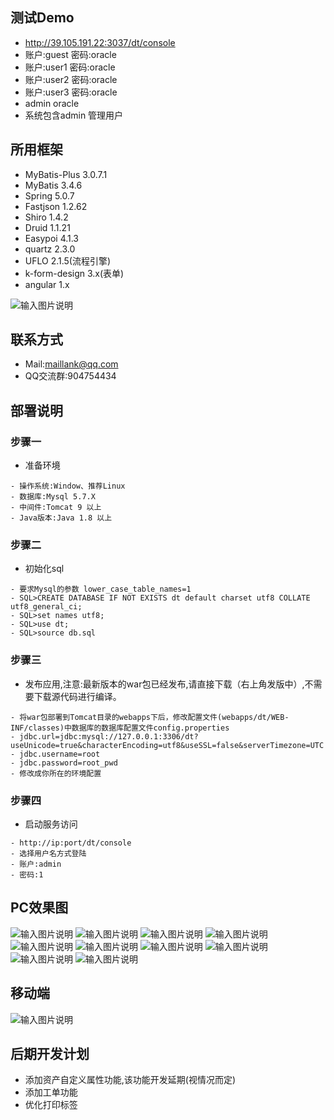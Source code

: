 
## 测试Demo
- http://39.105.191.22:3037/dt/console
- 账户:guest 密码:oracle
- 账户:user1 密码:oracle
- 账户:user2 密码:oracle
- 账户:user3 密码:oracle
- admin oracle
- 系统包含admin 管理用户

## 所用框架
- MyBatis-Plus 3.0.7.1
- MyBatis 3.4.6
- Spring 5.0.7
- Fastjson 1.2.62
- Shiro 1.4.2
- Druid 1.1.21
- Easypoi 4.1.3
- quartz 2.3.0
- UFLO 2.1.5(流程引擎)
- k-form-design 3.x(表单)
- angular 1.x

![输入图片说明](https://images.gitee.com/uploads/images/2020/0514/102643_b5bffd1f_448530.png "preview.png")

## 联系方式
- Mail:maillank@qq.com
- QQ交流群:904754434


## 部署说明
### 步骤一
- 准备环境
```
- 操作系统:Window、推荐Linux
- 数据库:Mysql 5.7.X
- 中间件:Tomcat 9 以上
- Java版本:Java 1.8 以上
```

### 步骤二
- 初始化sql
```
- 要求Mysql的参数 lower_case_table_names=1
- SQL>CREATE DATABASE IF NOT EXISTS dt default charset utf8 COLLATE utf8_general_ci;
- SQL>set names utf8;
- SQL>use dt;
- SQL>source db.sql
```

### 步骤三
- 发布应用,注意:最新版本的war包已经发布,请直接下载（右上角发版中）,不需要下载源代码进行编译。
```
- 将war包部署到Tomcat目录的webapps下后，修改配置文件(webapps/dt/WEB-INF/classes)中数据库的数据库配置文件config.properties
- jdbc.url=jdbc:mysql://127.0.0.1:3306/dt?useUnicode=true&characterEncoding=utf8&useSSL=false&serverTimezone=UTC
- jdbc.username=root
- jdbc.password=root_pwd
- 修改成你所在的环境配置
```

### 步骤四
- 启动服务访问
```
- http://ip:port/dt/console
- 选择用户名方式登陆
- 账户:admin 
- 密码:1
```

## PC效果图
![输入图片说明](https://images.gitee.com/uploads/images/2019/1112/130924_93070844_448530.jpeg "11.jpg")
![输入图片说明](https://images.gitee.com/uploads/images/2020/0506/130904_339165e8_448530.png "1.png")
![输入图片说明](https://images.gitee.com/uploads/images/2019/1112/124506_47c9ca08_448530.jpeg "2.jpg")
![输入图片说明](https://images.gitee.com/uploads/images/2019/1117/211517_8ba3a822_448530.jpeg "11.jpg")
![输入图片说明](https://images.gitee.com/uploads/images/2019/1121/222157_1ae13ef1_448530.jpeg "55.jpeg")
![输入图片说明](https://images.gitee.com/uploads/images/2019/1117/211528_0797dbbb_448530.jpeg "22.jpg")
![输入图片说明](https://images.gitee.com/uploads/images/2019/1117/211538_1e78d9a4_448530.jpeg "33.jpg")
![输入图片说明](https://images.gitee.com/uploads/images/2019/1112/124530_b7e7847b_448530.jpeg "4.jpg")
![输入图片说明](https://images.gitee.com/uploads/images/2019/1112/124540_62166efa_448530.jpeg "5.jpg")
![输入图片说明](https://images.gitee.com/uploads/images/2019/1205/213815_ad2975a7_448530.png "lc.png")
 
## 移动端
![输入图片说明](https://images.gitee.com/uploads/images/2020/0517/102238_f51306f9_448530.png "WechatIMG156.png")

## 后期开发计划
- 添加资产自定义属性功能,该功能开发延期(视情况而定)
- 添加工单功能
- 优化打印标签


 
